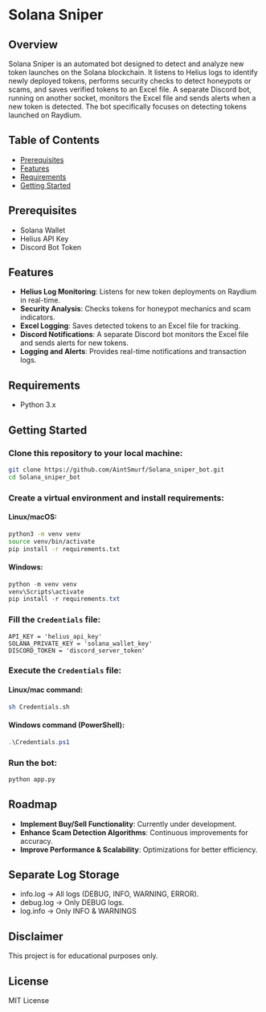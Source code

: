 # Solana Sniper

## Overview

Solana Sniper is an automated bot designed to detect and analyze new token launches on the Solana blockchain. It listens to Helius logs to identify newly deployed tokens, performs security checks to detect honeypots or scams, and saves verified tokens to an Excel file. A separate Discord bot, running on another socket, monitors the Excel file and sends alerts when a new token is detected. The bot specifically focuses on detecting tokens launched on Raydium.

## Table of Contents
- [Prerequisites](#prerequisites)
- [Features](#features)
- [Requirements](#requirements)
- [Getting Started](#getting-started)

## Prerequisites

- Solana Wallet
- Helius API Key
- Discord Bot Token

## Features

- **Helius Log Monitoring**: Listens for new token deployments on Raydium in real-time.
- **Security Analysis**: Checks tokens for honeypot mechanics and scam indicators.
- **Excel Logging**: Saves detected tokens to an Excel file for tracking.
- **Discord Notifications**: A separate Discord bot monitors the Excel file and sends alerts for new tokens.
- **Logging and Alerts**: Provides real-time notifications and transaction logs.

## Requirements
- Python 3.x

## Getting Started

### Clone this repository to your local machine:
```bash
git clone https://github.com/AintSmurf/Solana_sniper_bot.git
cd Solana_sniper_bot
```

### Create a virtual environment and install requirements:
#### Linux/macOS:
```bash
python3 -m venv venv
source venv/bin/activate
pip install -r requirements.txt
```

#### Windows:
```powershell
python -m venv venv
venv\Scripts\activate
pip install -r requirements.txt
```

### Fill the `Credentials` file:
```
API_KEY = 'helius_api_key'
SOLANA_PRIVATE_KEY = 'solana_wallet_key'
DISCORD_TOKEN = 'discord_server_token'
```

### Execute the `Credentials` file:
#### Linux/mac command:
```bash
sh Credentials.sh
```
#### Windows command (PowerShell):
```powershell
.\Credentials.ps1
```

### Run the bot:
```bash
python app.py
```

## Roadmap

- **Implement Buy/Sell Functionality**: Currently under development.
- **Enhance Scam Detection Algorithms**: Continuous improvements for accuracy.
- **Improve Performance & Scalability**: Optimizations for better efficiency.

 ## Separate Log Storage
   * info.log → All logs (DEBUG, INFO, WARNING, ERROR).
   * debug.log → Only DEBUG logs.
   * log.info → Only INFO & WARNINGS
## Disclaimer

This project is for educational purposes only.

## License

MIT License

